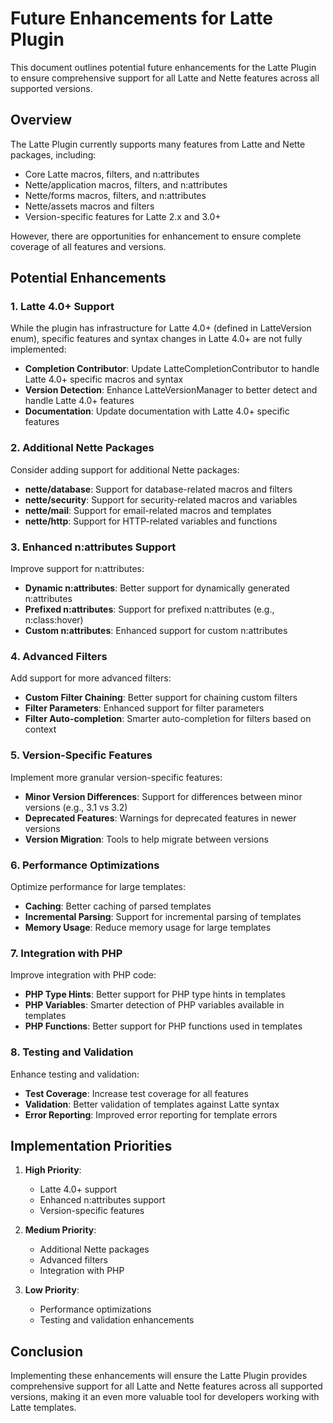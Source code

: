 # Future Enhancements for Latte Plugin

This document outlines potential future enhancements for the Latte Plugin to ensure comprehensive support for all Latte and Nette features across all supported versions.

## Overview

The Latte Plugin currently supports many features from Latte and Nette packages, including:
- Core Latte macros, filters, and n:attributes
- Nette/application macros, filters, and n:attributes
- Nette/forms macros, filters, and n:attributes
- Nette/assets macros and filters
- Version-specific features for Latte 2.x and 3.0+

However, there are opportunities for enhancement to ensure complete coverage of all features and versions.

## Potential Enhancements

### 1. Latte 4.0+ Support

While the plugin has infrastructure for Latte 4.0+ (defined in LatteVersion enum), specific features and syntax changes in Latte 4.0+ are not fully implemented:

- **Completion Contributor**: Update LatteCompletionContributor to handle Latte 4.0+ specific macros and syntax
- **Version Detection**: Enhance LatteVersionManager to better detect and handle Latte 4.0+ features
- **Documentation**: Update documentation with Latte 4.0+ specific features

### 2. Additional Nette Packages

Consider adding support for additional Nette packages:

- **nette/database**: Support for database-related macros and filters
- **nette/security**: Support for security-related macros and variables
- **nette/mail**: Support for email-related macros and templates
- **nette/http**: Support for HTTP-related variables and functions

### 3. Enhanced n:attributes Support

Improve support for n:attributes:

- **Dynamic n:attributes**: Better support for dynamically generated n:attributes
- **Prefixed n:attributes**: Support for prefixed n:attributes (e.g., n:class:hover)
- **Custom n:attributes**: Enhanced support for custom n:attributes

### 4. Advanced Filters

Add support for more advanced filters:

- **Custom Filter Chaining**: Better support for chaining custom filters
- **Filter Parameters**: Enhanced support for filter parameters
- **Filter Auto-completion**: Smarter auto-completion for filters based on context

### 5. Version-Specific Features

Implement more granular version-specific features:

- **Minor Version Differences**: Support for differences between minor versions (e.g., 3.1 vs 3.2)
- **Deprecated Features**: Warnings for deprecated features in newer versions
- **Version Migration**: Tools to help migrate between versions

### 6. Performance Optimizations

Optimize performance for large templates:

- **Caching**: Better caching of parsed templates
- **Incremental Parsing**: Support for incremental parsing of templates
- **Memory Usage**: Reduce memory usage for large templates

### 7. Integration with PHP

Improve integration with PHP code:

- **PHP Type Hints**: Better support for PHP type hints in templates
- **PHP Variables**: Smarter detection of PHP variables available in templates
- **PHP Functions**: Better support for PHP functions used in templates

### 8. Testing and Validation

Enhance testing and validation:

- **Test Coverage**: Increase test coverage for all features
- **Validation**: Better validation of templates against Latte syntax
- **Error Reporting**: Improved error reporting for template errors

## Implementation Priorities

1. **High Priority**:
   - Latte 4.0+ support
   - Enhanced n:attributes support
   - Version-specific features

2. **Medium Priority**:
   - Additional Nette packages
   - Advanced filters
   - Integration with PHP

3. **Low Priority**:
   - Performance optimizations
   - Testing and validation enhancements

## Conclusion

Implementing these enhancements will ensure the Latte Plugin provides comprehensive support for all Latte and Nette features across all supported versions, making it an even more valuable tool for developers working with Latte templates.